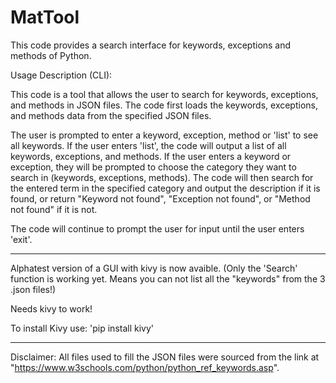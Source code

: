 # MatTool
This code provides a search interface for keywords, exceptions and methods of Python.


Usage Description (CLI):

This code is a tool that allows the user to search for keywords, exceptions, and methods in JSON files. The code first loads the keywords, exceptions, and methods data from the specified JSON files.

The user is prompted to enter a keyword, exception, method or 'list' to see all keywords. If the user enters 'list', the code will output a list of all keywords, exceptions, and methods. If the user enters a keyword or exception, they will be prompted to choose the category they want to search in (keywords, exceptions, methods). The code will then search for the entered term in the specified category and output the description if it is found, or return "Keyword not found", "Exception not found", or "Method not found" if it is not.

The code will continue to prompt the user for input until the user enters 'exit'.

------------------------------------------------------
Alphatest version of a GUI with kivy is now avaible.
(Only the 'Search' function is working yet. Means you can not list all the "keywords" from the 3 .json files!)

Needs kivy to work!

To install Kivy use:
'pip install kivy'

------------------------------------------------------

Disclaimer:
All files used to fill the JSON files were sourced from the link at "https://www.w3schools.com/python/python_ref_keywords.asp".
